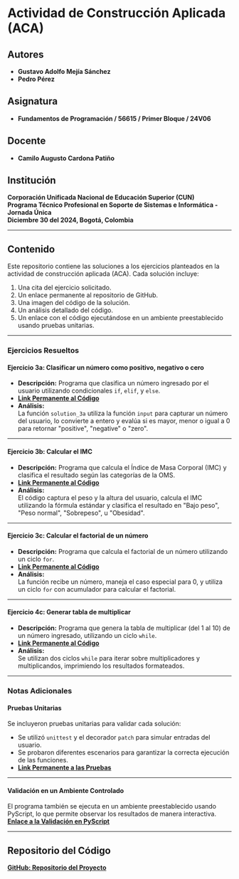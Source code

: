 # **Actividad de Construcción Aplicada (ACA)**

## **Autores**
- **Gustavo Adolfo Mejía Sánchez**
- **Pedro Pérez**

## **Asignatura**
- **Fundamentos de Programación / 56615 / Primer Bloque / 24V06**

## **Docente**
- **Camilo Augusto Cardona Patiño**

## **Institución**
**Corporación Unificada Nacional de Educación Superior (CUN)**  
**Programa Técnico Profesional en Soporte de Sistemas e Informática - Jornada Única**  
**Diciembre 30 del 2024, Bogotá, Colombia**

---

## **Contenido**
Este repositorio contiene las soluciones a los ejercicios planteados en la actividad de construcción aplicada (ACA). Cada solución incluye:  
1. Una cita del ejercicio solicitado.  
2. Un enlace permanente al repositorio de GitHub.  
3. Una imagen del código de la solución.  
4. Un análisis detallado del código.  
5. Un enlace con el código ejecutándose en un ambiente preestablecido usando pruebas unitarias.  

---

### **Ejercicios Resueltos**

#### **Ejercicio 3a: Clasificar un número como positivo, negativo o cero**
- **Descripción:** Programa que clasifica un número ingresado por el usuario utilizando condicionales `if`, `elif`, y `else`.  
- **[Link Permanente al Código](#)**  
- **Análisis:**  
  La función `solution_3a` utiliza la función `input` para capturar un número del usuario, lo convierte a entero y evalúa si es mayor, menor o igual a 0 para retornar "positive", "negative" o "zero".

---

#### **Ejercicio 3b: Calcular el IMC**
- **Descripción:** Programa que calcula el Índice de Masa Corporal (IMC) y clasifica el resultado según las categorías de la OMS.  
- **[Link Permanente al Código](#)**  
- **Análisis:**  
  El código captura el peso y la altura del usuario, calcula el IMC utilizando la fórmula estándar y clasifica el resultado en "Bajo peso", "Peso normal", "Sobrepeso", u "Obesidad".

---

#### **Ejercicio 3c: Calcular el factorial de un número**
- **Descripción:** Programa que calcula el factorial de un número utilizando un ciclo `for`.  
- **[Link Permanente al Código](#)**  
- **Análisis:**  
  La función recibe un número, maneja el caso especial para 0, y utiliza un ciclo `for` con acumulador para calcular el factorial.

---

#### **Ejercicio 4c: Generar tabla de multiplicar**
- **Descripción:** Programa que genera la tabla de multiplicar (del 1 al 10) de un número ingresado, utilizando un ciclo `while`.  
- **[Link Permanente al Código](#)**  
- **Análisis:**  
  Se utilizan dos ciclos `while` para iterar sobre multiplicadores y multiplicandos, imprimiendo los resultados formateados.

---

### **Notas Adicionales**

#### **Pruebas Unitarias**
Se incluyeron pruebas unitarias para validar cada solución:
- Se utilizó `unittest` y el decorador `patch` para simular entradas del usuario.
- Se probaron diferentes escenarios para garantizar la correcta ejecución de las funciones.
- **[Link Permanente a las Pruebas](#)**  

---

#### **Validación en un Ambiente Controlado**
El programa también se ejecuta en un ambiente preestablecido usando PyScript, lo que permite observar los resultados de manera interactiva.  
**[Enlace a la Validación en PyScript](https://pyscript.com/@athesto/fundamentos-aca/)**  

---

## **Repositorio del Código**
**[GitHub: Repositorio del Proyecto](https://github.com/Athesto/CUN/blob/main/cursos/fundamentos-de-programacion/README.md)**  
